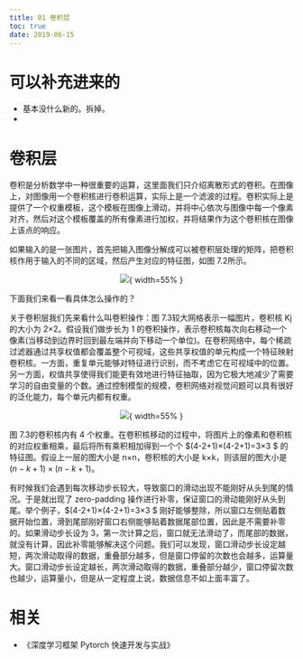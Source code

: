 ```yaml
---
title: 01 卷积层
toc: true
date: 2019-06-15
---
```

# 可以补充进来的

- 基本没什么新的。拆掉。
- 
# 卷积层

卷积是分析数学中一种很重要的运算，这里面我们只介绍离散形式的卷积。在图像上，对图像用一个卷积核进行卷积运算，实际上是一个滤波的过程。卷积实际上是提供了一个权重模板，这个模板在图像上滑动，并将中心依次与图像中每一个像素对齐，然后对这个模板覆盖的所有像素进行加权，并将结果作为这个卷积核在图像上该点的响应。

如果输入的是一张图片，首先把输入图像分解成可以被卷积层处理的矩阵，把卷积核作用于输入的不同的区域，然后产生对应的特征图，如图 7.2所示。


<center>

![](http://images.iterate.site/blog/image/20190615/eMBgTrrQOuHd.png?imageslim){ width=55% }

</center>


下面我们来看一看具体怎么操作的？

关于卷积层我们先来看什么叫卷积操作：图 7.3较大网格表示一幅图片，卷积核 Kj 的大小为 2×2。假设我们做步长为 1 的卷积操作，表示卷积核每次向右移动一个像素(当移动到边界时回到最左端并向下移动一个单位)。在卷积网络中，每个稀疏过滤器通过共享权值都会覆盖整个可视域，这些共享权值的单元构成一个特征映射卷积核。一方面，重复单元能够对特征进行识别，而不考虑它在可视域中的位置。另一方面，权值共享使得我们能更有效地进行特征抽取，因为它极大地减少了需要学习的自由变量的个数。通过控制模型的规模，卷积网络对视觉问题可以具有很好的泛化能力，每个单元内都有权重。


<center>

![](http://images.iterate.site/blog/image/20190615/vmb909avQkYv.png?imageslim){ width=55% }

</center>

图 7.3的卷积核内有 4 个权重。在卷积核移动的过程中，将图片上的像素和卷积核的对应权重相乘，最后将所有乘积相加得到一个个 $(4-2+1)×(4-2+1)=3×3 $ 的特征图。假设上一层的图大小是 n×n，卷积核的大小是 k×k，则该层的图大小是 $(n-k+1)×(n-k+1)$。

有时候我们会遇到每次移动步长较大，导致窗口的滑动出现不能刚好从头到尾的情况。于是就出现了 zero-padding 操作进行补零，保证窗口的滑动能刚好从头到尾。举个例子，$(4-2+1)×(4-2+1)=3×3 $ 刚好能够整除，所以窗口左侧贴着数据开始位置，滑到尾部刚好窗口右侧能够贴着数据尾部位置，因此是不需要补零的。如果滑动步长设为 3，第一次计算之后，窗口就无法滑动了，而尾部的数据，就没有计算，因此补零能够解决这个问题。我们可以发现，窗口滑动步长设定越短，两次滑动取得的数据，重叠部分越多，但是窗口停留的次数也会越多，运算量大。窗口滑动步长设定越长，两次滑动取得的数据，重叠部分越少，窗口停留次数也越少，运算量小，但是从一定程度上说，数据信息不如上面丰富了。



# 相关

- 《深度学习框架 Pytorch 快速开发与实战》
